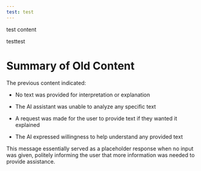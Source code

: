 ```yaml
---
test: test
---
```




test content

testtest

# Summary of Old Content

The previous content indicated:

* No text was provided for interpretation or explanation

* The AI assistant was unable to analyze any specific text

* A request was made for the user to provide text if they wanted it explained

* The AI expressed willingness to help understand any provided text

This message essentially served as a placeholder response when no input was given, politely informing the user that more information was needed to provide assistance.
